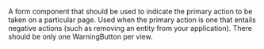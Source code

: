 A form component that should be used to indicate the primary action to be taken on a particular page. Used when the primary action is one that entails negative actions (such as removing an entity from your application). There should be only one WarningButton per view.
